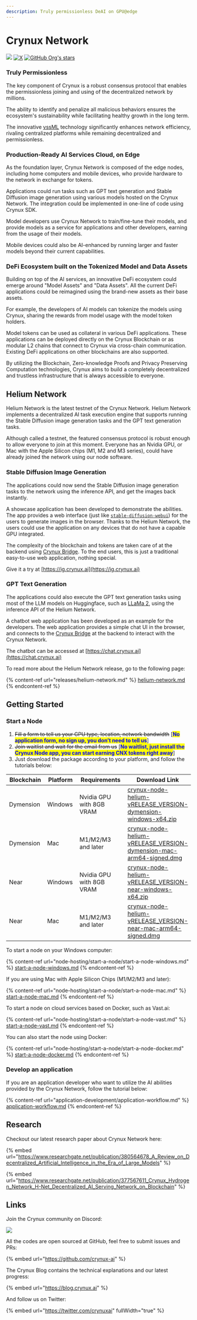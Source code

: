 ```yaml
---
description: Truly permissionless DeAI on GPU@edge
---
```


# Crynux Network

[![](https://dcbadge.limes.pink/api/server/https://discord.gg/y8YKxb7uZk)](https://discord.gg/y8YKxb7uZk)
[![X](https://img.shields.io/badge/@crynuxai-%23000000.svg?style=for-the-badge&logo=X&logoColor=white)](https://x.com/crynuxai)
[![GitHub Org's stars](https://img.shields.io/github/stars/crynux-ai?style=for-the-badge&logo=github)](https://github.com/crynux-ai)

### Truly Permissionless

The key component of Crynux is a robust consensus protocol that enables the permissionless joining and using of the decentralized network by millions.

The ability to identify and penalize all malicious behaviors ensures the ecosystem's sustainability while facilitating healthy growth in the long term.

The innovative [vssML](system-design/verifiable-secret-sampling) technology significantly enhances network efficiency, rivaling centralized platforms while remaining decentralized and permissionless.

### Production-Ready AI Services Cloud, on Edge

As the foundation layer, Crynux Network is composed of the edge nodes, including home computers and mobile devices, who provide hardware to the network in exchange for tokens.

Applications could run tasks such as GPT text generation and Stable Diffusion image generation using various models hosted on the Crynux Network. The integration could be implemented in one-line of code using Crynux SDK.

Model developers use Crynux Network to train/fine-tune their models, and provide models as a service for applications and other developers, earning from the usage of their models.

Mobile devices could also be AI-enhanced by running larger and faster models beyond their current capabilities.

### DeFi Ecosystem built on the Tokenized Model and Data Assets

Building on top of the AI services, an innovative DeFi ecosystem could emerge around "Model Assets" and "Data Assets". All the current DeFi applications could be reimagined using the brand-new assets as their base assets.

For example, the developers of AI models can tokenize the models using Crynux, sharing the rewards from model usage with the model token holders.

Model tokens can be used as collateral in various DeFi applications. These applications can be deployed directly on the Crynux Blockchain or as modular L2 chains that connect to Crynux via cross-chain communication. Existing DeFi applications on other blockchains are also supported.

By utilizing the Blockchain, Zero-knowledge Proofs and Privacy Preserving Computation technologies, Crynux aims to build a completely decentralized and trustless infrastructure that is always accessible to everyone.

## Helium Network

Helium Network is the latest testnet of the Crynux Network. Helium Network implements a decentralized AI task execution engine that supports running the Stable Diffusion image generation tasks and the GPT text generation tasks.

Although called a testnet, the featured consensus protocol is robust enough to allow everyone to join at this moment. Everyone has an Nvidia GPU, or Mac with the Apple Silicon chips (M1, M2 and M3 series), could have already joined the network using our node software.

### Stable Diffusion Image Generation

The applications could now send the Stable Diffusion image generation tasks to the network using the inference API, and get the images back instantly.

A showcase application has been developed to demonstrate the abilities. The app provides a web interface (just like [`stable-diffusion-webui`](https://github.com/AUTOMATIC1111/stable-diffusion-webui)) for the users to generate images in the browser. Thanks to the Helium Network, the users could use the application on any devices that do not have a capable GPU integrated.

The complexity of the blockchain and tokens are taken care of at the backend using [Crynux Bridge](https://github.com/crynux-ai/crynux-bridge). To the end users, this is just a traditional easy-to-use web application, nothing special.

Give it a try at [https://ig.crynux.ai](https://ig.crynux.ai)

### GPT Text Generation

The applications could also execute the GPT text generation tasks using most of the LLM models on Huggingface, such as [LLaMa 2](https://huggingface.co/meta-llama/Llama-2-7b-chat-hf), using the inference API of the Helium Network.

A chatbot web application has been developed as an example for the developers. The web application provides a simple chat UI in the browser, and connects to the [Crynux Bridge](https://github.com/crynux-ai/crynux-bridge) at the backend to interact with the Crynux Network.

The chatbot can be accessed at [https://chat.crynux.ai](https://chat.crynux.ai)

To read more about the Helium Network release, go to the following page:

{% content-ref url="releases/helium-network.md" %}
[helium-network.md](releases/helium-network.md)
{% endcontent-ref %}

## Getting Started

### Start a Node

1. ~~Fill a form to tell us your GPU type, location, network bandwidth~~ \[<mark style="color:blue;">**No application form, no sign up, you don’t need to tell us**</mark>]
2. ~~Join waitlist and wait for the email from us~~ \[<mark style="color:blue;">**No waitlist, just install the Crynux Node app, you can start earning CNX tokens right away**</mark>]
3. Just download the package according to your platform, and follow the tutorials below:

<table>
    <thead>
        <tr>
            <th width="131">Blockchain</th>
            <th width="131">Platform</th>
            <th width="261">Requirements</th>
            <th data-type="content-ref">Download Link</th>
        </tr>
    </thead>
    <tbody>
        <tr>
            <td>Dymension</td>
            <td>Windows</td>
            <td>Nvidia GPU with 8GB VRAM</td>
            <td><a href="WINDOWS_DOWNLOAD_LINK_DYMENSION">crynux-node-helium-vRELEASE_VERSION-dymension-windows-x64.zip</a></td>
        </tr>
        <tr>
            <td>Dymension</td>
            <td>Mac</td>
            <td>M1/M2/M3 and later</td>
            <td><a href="MAC_LINK_DYMENSION">crynux-node-helium-vRELEASE_VERSION-dymension-mac-arm64-signed.dmg</a></td>
        </tr>
        <tr>
            <td>Near</td>
            <td>Windows</td>
            <td>Nvidia GPU with 8GB VRAM</td>
            <td><a href="WINDOWS_DOWNLOAD_LINK_NEAR">crynux-node-helium-vRELEASE_VERSION-near-windows-x64.zip</a></td>
        </tr>
        <tr>
            <td>Near</td>
            <td>Mac</td>
            <td>M1/M2/M3 and later</td>
            <td><a href="MAC_LINK_NEAR">crynux-node-helium-vRELEASE_VERSION-near-mac-arm64-signed.dmg</a></td>
        </tr>
    </tbody>
</table>

To start a node on your Windows computer:

{% content-ref url="node-hosting/start-a-node/start-a-node-windows.md" %}
[start-a-node-windows.md](node-hosting/start-a-node/start-a-node-windows.md)
{% endcontent-ref %}

If you are using Mac with Apple Silicon Chips (M1/M2/M3 and later):

{% content-ref url="node-hosting/start-a-node/start-a-node-mac.md" %}
[start-a-node-mac.md](node-hosting/start-a-node/start-a-node-mac.md)
{% endcontent-ref %}

To start a node on cloud services based on Docker, such as Vast.ai:

{% content-ref url="node-hosting/start-a-node/start-a-node-vast.md" %}
[start-a-node-vast.md](node-hosting/start-a-node/start-a-node-vast.md)
{% endcontent-ref %}

You can also start the node using Docker:

{% content-ref url="node-hosting/start-a-node/start-a-node-docker.md" %}
[start-a-node-docker.md](node-hosting/start-a-node/start-a-node-docker.md)
{% endcontent-ref %}

### Develop an application

If you are an application developer who want to utilize the AI abilities provided by the Crynux Network, follow the tutorial below:

{% content-ref url="application-development/application-workflow.md" %}
[application-workflow.md](application-development/application-workflow.md)
{% endcontent-ref %}

## Research

Checkout our latest research paper about Crynux Network here:

{% embed url="https://www.researchgate.net/publication/380564678_A_Review_on_Decentralized_Artificial_Intelligence_in_the_Era_of_Large_Models" %}

{% embed url="https://www.researchgate.net/publication/377567611_Crynux_Hydrogen_Network_H-Net_Decentralized_AI_Serving_Network_on_Blockchain" %}

## Links

Join the Crynux community on Discord:

[![](https://dcbadge.limes.pink/api/server/https://discord.gg/y8YKxb7uZk)](https://discord.gg/y8YKxb7uZk)

All the codes are open sourced at GitHub, feel free to submit issues and PRs:

{% embed url="https://github.com/crynux-ai" %}

The Crynux Blog contains the technical explanations and our latest progress:

{% embed url="https://blog.crynux.ai" %}

And follow us on Twitter:

{% embed url="https://twitter.com/crynuxai" fullWidth="true" %}
